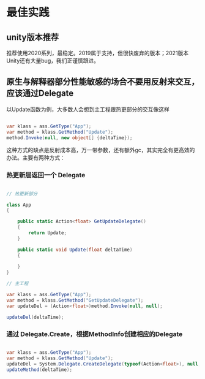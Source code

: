 # 最佳实践

## unity版本推荐

推荐使用2020系列，最稳定。2019属于支持，但很快废弃的版本；2021版本Unity还有大量bug，我们正谨慎跟进。

## 原生与解释器部分性能敏感的场合不要用反射来交互，应该通过Delegate

以Update函数为例，大多数人会想到主工程跟热更部分的交互像这样

```c#

var klass = ass.GetType("App");
var method = klass.GetMethod("Update");
method.Invoke(null, new object[] {deltaTime});

```

这种方式的缺点是反射成本高，万一带参数，还有额外gc，其实完全有更高效的办法。主要有两种方式：

### 热更新层返回一个 Delegate

```c#

// 热更新部分 

class App
{

    public static Action<float> GetUpdateDelegate()
    {
        return Update;
    }

    public static void Update(float deltaTime)
    {
        
    }
}

// 主工程

var klass = ass.GetType("App");
var method = klass.GetMethod("GetUpdateDelegate");
var updateDel = (Action<float>)method.Invoke(null, null);

updateDel(deltaTime);

```

### 通过 Delegate.Create，根据MethodInfo创建相应的Delegate

```c#

var klass = ass.GetType("App");
var method = klass.GetMethod("Update");
updateDel = System.Delegate.CreateDelegate(typeof(Action<float>), null, method);
updateMethod(deltaTime);

```
